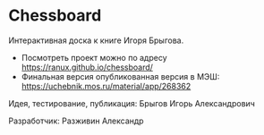 # Chessboard
Интерактивная доска к книге Игоря Брыгова.
* Посмотреть проект можно по адресу https://ranux.github.io/chessboard/
* Финальная версия опубликованная версия в МЭШ: https://uchebnik.mos.ru/material/app/268362

Идея, тестирование, публикация: Брыгов Игорь Александрович

Разработчик: Разживин Александр
